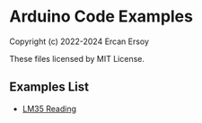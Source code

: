 # Arduino Code Examples

Copyright (c) 2022-2024 Ercan Ersoy

These files licensed by MIT License.

## Examples List

* [LM35 Reading](lm35-reading)
